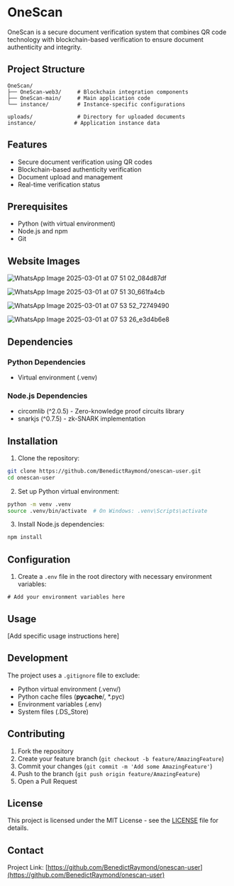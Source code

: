 # OneScan

OneScan is a secure document verification system that combines QR code technology with blockchain-based verification to ensure document authenticity and integrity.

## Project Structure

```
OneScan/
├── OneScan-web3/     # Blockchain integration components
├── OneScan-main/     # Main application code
└── instance/         # Instance-specific configurations

uploads/              # Directory for uploaded documents
instance/            # Application instance data
```

## Features

- Secure document verification using QR codes
- Blockchain-based authenticity verification
- Document upload and management
- Real-time verification status

## Prerequisites

- Python (with virtual environment)
- Node.js and npm
- Git

## Website Images

![WhatsApp Image 2025-03-01 at 07 51 02_084d87df](https://github.com/user-attachments/assets/db5d8831-9d01-4c8f-98ba-9ddbf8de05b7)

![WhatsApp Image 2025-03-01 at 07 51 30_661fa4cb](https://github.com/user-attachments/assets/4830c16d-c76d-4473-9c51-07a794060713)

![WhatsApp Image 2025-03-01 at 07 53 52_72749490](https://github.com/user-attachments/assets/ed54e9d8-e31a-4988-afac-a84cee57a2e5)

![WhatsApp Image 2025-03-01 at 07 53 26_e3d4b6e8](https://github.com/user-attachments/assets/f569234c-b579-4508-bc62-8d51046defe9)


## Dependencies

### Python Dependencies
- Virtual environment (.venv)

### Node.js Dependencies
- circomlib (^2.0.5) - Zero-knowledge proof circuits library
- snarkjs (^0.7.5) - zk-SNARK implementation

## Installation

1. Clone the repository:
```bash
git clone https://github.com/BenedictRaymond/onescan-user.git
cd onescan-user
```

2. Set up Python virtual environment:
```bash
python -m venv .venv
source .venv/bin/activate  # On Windows: .venv\Scripts\activate
```

3. Install Node.js dependencies:
```bash
npm install
```

## Configuration

1. Create a `.env` file in the root directory with necessary environment variables:
```
# Add your environment variables here
```

## Usage

[Add specific usage instructions here]

## Development

The project uses a `.gitignore` file to exclude:
- Python virtual environment (.venv/)
- Python cache files (__pycache__/, *.pyc)
- Environment variables (.env)
- System files (.DS_Store)

## Contributing

1. Fork the repository
2. Create your feature branch (`git checkout -b feature/AmazingFeature`)
3. Commit your changes (`git commit -m 'Add some AmazingFeature'`)
4. Push to the branch (`git push origin feature/AmazingFeature`)
5. Open a Pull Request

## License

This project is licensed under the MIT License - see the [LICENSE](LICENSE) file for details.

## Contact

Project Link: [https://github.com/BenedictRaymond/onescan-user](https://github.com/BenedictRaymond/onescan-user) 
